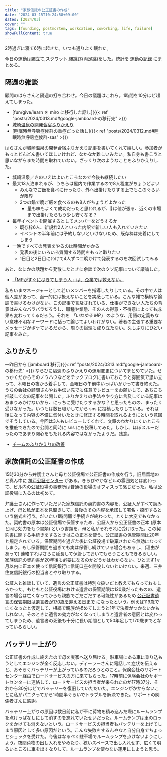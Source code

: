 ```yaml
---
title: "家族信託の公正証書の作成"
date: "2024-03-15T10:24:58+09:00"
dates: [2024/03]
cover: ""
tags: [founding, postmortem, workcation, coworking, life, failure]
showFullContent: true
---
```


2時過ぎに寝て6時に起きた。いつも通りよく眠れた。

今日の運動は腕立て,スクワット,縄跳び(両足跳)をした。統計を [運動の記録](https://docs.google.com/spreadsheets/d/1bg85QtM-LciUgey8I79uI7vW2PEwsP6TVdeIRVkACBg/edit?usp=sharing) にまとめる。

## 隔週の雑談

顧問のはらさんと隔週の打ち合わせ。今日の議題はこれら。1時間を10分ほど超えてしまった。

* [fun/give/learn を miro に移行した話し]({{< ref "posts/2024/0313.md#google-jamboard-の移行先" >}})
* [城崎温泉の開発合宿ふりかえり](https://yorihiroi-frontend.engineer/ja/articles/3uCmvH0r56FI4UCNkyotLG)
* [睡眠時無呼吸症候群の重症だった話し]({{< ref "posts/2024/0312.md#睡眠時無呼吸症候群-sas" >}})

はらさんが城崎温泉の開発合宿ふりかえり記事を書いてくれて嬉しい。参加者がもっとどんどん書いてほしいけれど、なかなか難しいみたい。私自身も書こうと思いながらまだ時間を取れていない。ざっくり次のようなことをふりかえりした。

* 城崎温泉／きのいえはよいところなので今後も継続したい
* 最大13人泊まれるが、うちらは屋内で作業するので8人程度がちょうどよい
  * みんなでご飯を食べに行ったり、外へ出掛けたりする上でもこのぐらいが限界
  * 2つの鍋で晩ご飯を食べるのも8人がちょうどよかった
    * 量も味もよくて成功だったと思われるが、🦀は値が張る、近くの市場まで出掛けたらもう少し安くなる？
* 毎年イベントを開催するとしてメンバーをどうするか
  * 既存枠6人、新規枠2人といった内訳で新しい人も入れていきたい
  * イベントの半年前には予約しないといけないため、既存枠は先着にしてしまう
* 一晩ですべての発表をやるのは時間がかかる
  * 発表の後にいろいろ質問する時間をもっと取りたい
  * 1日目と2日目にわけて4人ずつ二晩かけて発表するのを次回試してみる

あと、なにかの話題から発散したときに余談で次のクソ記事について議論した。

* [「MPがすぐに尽きてしまう人」は、企業では救えない。](https://blog.tinect.jp/?p=85681)

私もいまマネージャーとして若いメンバーを指導したりしている。その中で人は個人差があって、画一的には扱えないことを実感している。こんな雑で横柄な論調で書けるわけがない。この記事で言及されている、仕事ができない人たちの背景はみんなバラバラだろうし、職種や業態、その人の得意・不得意によっても成果も変わってくるだろう。それを *「いわゆる MP」* のような、用語の定義もない意味不明なキーワードに括って論じてよいわけがない。著者の主張する重要なメッセージがボケているだから、周りの論理も成り立たない。久しぶりにひどい記事をみた。

## ふりかえり

一昨日から [jamboard 移行]({{< ref "posts/2024/0313.md#google-jamboard-の移行先" >}}) ならびに隔週のふりかえりの運用変更についてまとめていた。せっかくだからそのノウハウなどをテックブログに書いておこうと雰囲気で思い立って、木曜日の夜から着手して、金曜日の午前中いっぱいかかって書き終えた。うちの会社の顧問さんやお手伝い先でも任意でレビューをお願いして、あちこち推敲して次の記事を公開した。ふりかえりの手法ややり方に言及している記事はあまりみかけないから、にっちに受けたりするかな？と思ったものの、まったく受けなかった。いつもは数日寝かしてから sns に投稿したりしている。それは後になって内容の不備に気付いたときに修正する時間を取れるようにという意図でそうしている。今回は3人もレビューしてくれて、文章のわかりにくいところを推敲できたので公開と同時に sns にも投稿してみた。しかし、ほぼスルーだったのであまり関心をもたれる内容ではなかったようだ。残念。

* [チームのふりかえりの改善](https://blog.osstech.co.jp/posts/2024/03/ucidm-postmortem/)

## 家族信託の公正証書の作成

15時30分から弁護士さんと母と公証役場で公正証書の作成を行う。旧居留地のど真ん中に [神戸公証センター](https://kobe-koushou-center.jp/) がある。きらびやかなビルの雰囲気とは変わって、ビル内の公証役場の事務所は普通の役場のオフィスって感じだった。私は公証役場に入るのは初めて。

弁護士さんに作っていただいた家族信託の契約書の内容を、公証人がすべて読み上げ、母と私が正本を見聞きして、最後のその内容を承諾して署名・捺印するという儀式を行う。だいたい1時間弱で手続きが終わった。とくに大変でもなかった。契約書の原本は公証役場で保管するため、公証人から公正証書の正本 (原本と同じ効力をもつ書類) という書類を、母と私がそれぞれに受け取った。この契約書に関する手続きをするときはこの正本を使う。公正証書の保管期間は20年と規定されている。保管期間を過ぎた後に公証役場で破棄されたら無効になってしまう。もし保管期間を過ぎても実は保管し続けている場合もあるし、(理由があって) 連絡すればさらに延長して保管しておいてもらうこともできるらしい。家族信託の契約書が20年後も必要になるのかどうかはわからない。ひとまず1ヶ月以内に正本を使って信託銀行に信託口座を開設しないといけない。来週、三井住友信託銀行の担当者とやり取りする。

公証人と雑談していて、遺言の公正証書は特別な扱いだと教えてもらっておもしろかった。もともと公証役場における遺言の保管期限は120歳だったものの、遺言の場合は亡くなってからも親族でごだごだする可能性があるため [公正証書遺言の保管期限は遺言者が170歳を迎える日まで](https://www.tamaki-office.com/column/page82.html) になったという。例えば119歳で亡くなったと仮定して、相続で親族が揉めてしまうと1年で決着がつかないかもしれない。そのときに遺言の効力がなくなってしまうと遺言者の意図とは変わってしまうため、遺言者の死後も十分に長い期間として50年足して170歳までとなっているらしい。

## バッテリー上がり

公正証書の作成し終えたので母を実家へ送り届ける。駐車場にある車に乗り込もうとしてエンジンが全く反応しない。ディーラーさんに電話して症状を伝えると、おそらくバッテリーが上がっているのだろうとのこと。保険会社のサポートセンター経由でロードサービスの方に来てもらった。17時前に保険会社のサポートセンターに連絡して、ロードサービスの担当者が来られたのが17時37分、それから30分ほどでバッテリーを復旧していただいた。エンジンがかからないことに私がパニクってから1時間半ぐらいでトラブルを解決できた。サポートの関係者さんに感謝。

バッテリー上がりの原因は数日前に私が車に荷物を積み込んだ際にルームランプを点けっぱなしにして消すのを忘れていたせいだった。ルームランプは車のロックをかけても消えないという。ロードサービスの担当者もバッテリーを上げてしまう原因として多い原因だという。こんな失敗をするんやなと自分自身でちょっとショックを受けた。今後はなるべく駐車場でルームランプを点けないようにしよう。夜間荷物の出し入れをやめたり、狭いスペースで出し入れせず、広くて明るいところに車を出すなりして、ルームランプを使わない運用にしようと思う。
